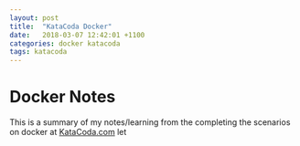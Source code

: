 ```yaml
---
layout: post
title:  "KataCoda Docker"
date:   2018-03-07 12:42:01 +1100
categories: docker katacoda
tags: katacoda
---
```


# Docker Notes
This is a summary of my notes/learning from the completing the scenarios on docker at [KataCoda.com](http://www.katacoda.com) let